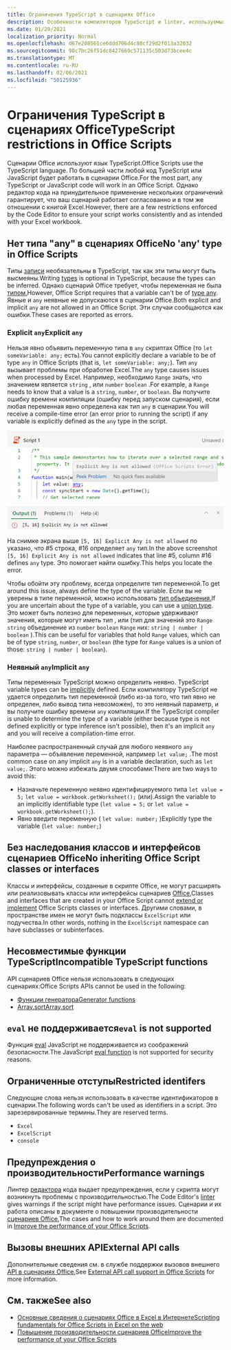 ```yaml
---
title: Ограничения TypeScript в сценариях Office
description: Особенности компиляторов TypeScript и linter, используемых редактором кода сценариев Office.
ms.date: 01/29/2021
localization_priority: Normal
ms.openlocfilehash: d67e208561ce6ddd706d4c80cf29d2f013a32032
ms.sourcegitcommit: 98c7bc26f51dc8427669c571135c503d73bcee4c
ms.translationtype: MT
ms.contentlocale: ru-RU
ms.lasthandoff: 02/06/2021
ms.locfileid: "50125936"
---
```

# <a name="typescript-restrictions-in-office-scripts"></a><span data-ttu-id="27746-103">Ограничения TypeScript в сценариях Office</span><span class="sxs-lookup"><span data-stu-id="27746-103">TypeScript restrictions in Office Scripts</span></span>

<span data-ttu-id="27746-104">Сценарии Office используют язык TypeScript.</span><span class="sxs-lookup"><span data-stu-id="27746-104">Office Scripts use the TypeScript language.</span></span> <span data-ttu-id="27746-105">По большей части любой код TypeScript или JavaScript будет работать в сценарии Office.</span><span class="sxs-lookup"><span data-stu-id="27746-105">For the most part, any TypeScript or JavaScript code will work in an Office Script.</span></span> <span data-ttu-id="27746-106">Однако редактор кода на принудительное применение нескольких ограничений гарантирует, что ваш сценарий работает согласованно и в том же отношении с книгой Excel.</span><span class="sxs-lookup"><span data-stu-id="27746-106">However, there are a few restrictions enforced by the Code Editor to ensure your script works consistently and as intended with your Excel workbook.</span></span>

## <a name="no-any-type-in-office-scripts"></a><span data-ttu-id="27746-107">Нет типа "any" в сценариях Office</span><span class="sxs-lookup"><span data-stu-id="27746-107">No 'any' type in Office Scripts</span></span>

<span data-ttu-id="27746-108">Типы [записи](https://www.typescriptlang.org/docs/handbook/typescript-in-5-minutes.html) необязательны в TypeScript, так как эти типы могут быть высмеяны.</span><span class="sxs-lookup"><span data-stu-id="27746-108">Writing [types](https://www.typescriptlang.org/docs/handbook/typescript-in-5-minutes.html) is optional in TypeScript, because the types can be inferred.</span></span> <span data-ttu-id="27746-109">Однако сценарий Office требует, чтобы переменная не была [типом.](https://www.typescriptlang.org/docs/handbook/basic-types.html#any)</span><span class="sxs-lookup"><span data-stu-id="27746-109">However, Office Script requires that a variable can't be of [type any](https://www.typescriptlang.org/docs/handbook/basic-types.html#any).</span></span> <span data-ttu-id="27746-110">Явные и `any` неявные не допускаются в сценарии Office.</span><span class="sxs-lookup"><span data-stu-id="27746-110">Both explicit and implicit `any` are not allowed in an Office Script.</span></span> <span data-ttu-id="27746-111">Эти случаи сообщаются как ошибки.</span><span class="sxs-lookup"><span data-stu-id="27746-111">These cases are reported as errors.</span></span>

### <a name="explicit-any"></a><span data-ttu-id="27746-112">Explicit `any`</span><span class="sxs-lookup"><span data-stu-id="27746-112">Explicit `any`</span></span>

<span data-ttu-id="27746-113">Нельзя явно объявить переменную типа в `any` скриптах Office (то `let someVariable: any;` есть).</span><span class="sxs-lookup"><span data-stu-id="27746-113">You cannot explicitly declare a variable to be of type `any` in Office Scripts (that is, `let someVariable: any;`).</span></span> <span data-ttu-id="27746-114">Тип `any` вызывает проблемы при обработке Excel.</span><span class="sxs-lookup"><span data-stu-id="27746-114">The `any` type causes issues when processed by Excel.</span></span> <span data-ttu-id="27746-115">Например, необходимо `Range` знать, что значением является `string` , или `number` `boolean` .</span><span class="sxs-lookup"><span data-stu-id="27746-115">For example, a `Range` needs to know that a value is a `string`, `number`, or `boolean`.</span></span> <span data-ttu-id="27746-116">Вы получите ошибку времени компиляции (ошибку перед запуском сценария), если любая переменная явно определена как тип `any` в сценарии.</span><span class="sxs-lookup"><span data-stu-id="27746-116">You will receive a compile-time error (an error prior to running the script) if any variable is explicitly defined as the `any` type in the script.</span></span>

![Явное сообщение в тексте наведении курсоров редактора кода](../images/explicit-any-editor-message.png)

![Явная любая ошибка в окне консоли](../images/explicit-any-error-message.png)

<span data-ttu-id="27746-119">На снимке экрана выше `[5, 16] Explicit Any is not allowed` по указано, что #5 строка, #16 определяет `any` тип.</span><span class="sxs-lookup"><span data-stu-id="27746-119">In the above screenshot `[5, 16] Explicit Any is not allowed` indicates that line #5, column #16 defines `any` type.</span></span> <span data-ttu-id="27746-120">Это помогает найти ошибку.</span><span class="sxs-lookup"><span data-stu-id="27746-120">This helps you locate the error.</span></span>

<span data-ttu-id="27746-121">Чтобы обойти эту проблему, всегда определите тип переменной.</span><span class="sxs-lookup"><span data-stu-id="27746-121">To get around this issue, always define the type of the variable.</span></span> <span data-ttu-id="27746-122">Если вы не уверены в типе переменной, можно использовать [тип объединения.](https://www.typescriptlang.org/docs/handbook/unions-and-intersections.html)</span><span class="sxs-lookup"><span data-stu-id="27746-122">If you are uncertain about the type of a variable, you can use a [union type](https://www.typescriptlang.org/docs/handbook/unions-and-intersections.html).</span></span> <span data-ttu-id="27746-123">Это может быть полезно для переменных, которые удерживают значения, которые могут иметь тип , или (тип для значений это `Range` `string` объединение из `number` `boolean` `Range` них: `string | number | boolean` ).</span><span class="sxs-lookup"><span data-stu-id="27746-123">This can be useful for variables that hold `Range` values, which can be of type `string`, `number`, or `boolean` (the type for `Range` values is a union of those: `string | number | boolean`).</span></span>

### <a name="implicit-any"></a><span data-ttu-id="27746-124">Неявный `any`</span><span class="sxs-lookup"><span data-stu-id="27746-124">Implicit `any`</span></span>

<span data-ttu-id="27746-125">Типы переменных TypeScript можно определить неявно. [](https://www.typescriptlang.org/docs/handbook/type-inference.html)</span><span class="sxs-lookup"><span data-stu-id="27746-125">TypeScript variable types can be [implicitly](https://www.typescriptlang.org/docs/handbook/type-inference.html) defined.</span></span> <span data-ttu-id="27746-126">Если компилятору TypeScript не удается определить тип переменной (либо из-за того, что тип явно не определен, либо вывод типа невозможен), то это неявный параметр, и вы получите ошибку времени `any` компиляции.</span><span class="sxs-lookup"><span data-stu-id="27746-126">If the TypeScript compiler is unable to determine the type of a variable (either because type is not defined explicitly or type inference isn't possible), then it's an implicit `any` and you will receive a compilation-time error.</span></span>

<span data-ttu-id="27746-127">Наиболее распространенный случай для любого неявного `any` параметра — объявление переменной, например `let value;` .</span><span class="sxs-lookup"><span data-stu-id="27746-127">The most common case on any implicit `any` is in a variable declaration, such as `let value;`.</span></span> <span data-ttu-id="27746-128">Этого можно избежать двумя способами:</span><span class="sxs-lookup"><span data-stu-id="27746-128">There are two ways to avoid this:</span></span>

* <span data-ttu-id="27746-129">Назначьте переменную неявно идентифицируемого типа `let value = 5;` `let value = workbook.getWorksheet();` (или).</span><span class="sxs-lookup"><span data-stu-id="27746-129">Assign the variable to an implicitly identifiable type (`let value = 5;` or `let value = workbook.getWorksheet();`).</span></span>
* <span data-ttu-id="27746-130">Явно введите переменную ( `let value: number;` )</span><span class="sxs-lookup"><span data-stu-id="27746-130">Explicitly type the variable (`let value: number;`)</span></span>

## <a name="no-inheriting-office-script-classes-or-interfaces"></a><span data-ttu-id="27746-131">Без наследования классов и интерфейсов сценариев Office</span><span class="sxs-lookup"><span data-stu-id="27746-131">No inheriting Office Script classes or interfaces</span></span>

<span data-ttu-id="27746-132">Классы и интерфейсы, созданные в скрипте Office, не могут расширять или реализовывать классы или интерфейсы сценариев [Office.](https://www.typescriptlang.org/docs/handbook/classes.html#inheritance)</span><span class="sxs-lookup"><span data-stu-id="27746-132">Classes and interfaces that are created in your Office Script cannot [extend or implement](https://www.typescriptlang.org/docs/handbook/classes.html#inheritance) Office Scripts classes or interfaces.</span></span> <span data-ttu-id="27746-133">Другими словами, в пространстве имен не могут быть подклассы `ExcelScript` или подучества.</span><span class="sxs-lookup"><span data-stu-id="27746-133">In other words, nothing in the `ExcelScript` namespace can have subclasses or subinterfaces.</span></span>

## <a name="incompatible-typescript-functions"></a><span data-ttu-id="27746-134">Несовместимые функции TypeScript</span><span class="sxs-lookup"><span data-stu-id="27746-134">Incompatible TypeScript functions</span></span>

<span data-ttu-id="27746-135">API сценариев Office нельзя использовать в следующих сценариях:</span><span class="sxs-lookup"><span data-stu-id="27746-135">Office Scripts APIs cannot be used in the following:</span></span>

* [<span data-ttu-id="27746-136">Функции генератора</span><span class="sxs-lookup"><span data-stu-id="27746-136">Generator functions</span></span>](https://developer.mozilla.org/docs/Web/JavaScript/Guide/Iterators_and_Generators#generator_functions)
* [<span data-ttu-id="27746-137">Array.sort</span><span class="sxs-lookup"><span data-stu-id="27746-137">Array.sort</span></span>](https://developer.mozilla.org/docs/Web/JavaScript/Reference/Global_Objects/Array/sort)

## <a name="eval-is-not-supported"></a><span data-ttu-id="27746-138">`eval` не поддерживается</span><span class="sxs-lookup"><span data-stu-id="27746-138">`eval` is not supported</span></span>

<span data-ttu-id="27746-139">Функция [eval](https://developer.mozilla.org/docs/Web/JavaScript/Reference/Global_Objects/eval) JavaScript не поддерживается из соображений безопасности.</span><span class="sxs-lookup"><span data-stu-id="27746-139">The JavaScript [eval function](https://developer.mozilla.org/docs/Web/JavaScript/Reference/Global_Objects/eval) is not supported for security reasons.</span></span>

## <a name="restricted-identifers"></a><span data-ttu-id="27746-140">Ограниченные отступы</span><span class="sxs-lookup"><span data-stu-id="27746-140">Restricted identifers</span></span>

<span data-ttu-id="27746-141">Следующие слова нельзя использовать в качестве идентификаторов в сценарии.</span><span class="sxs-lookup"><span data-stu-id="27746-141">The following words can't be used as identifiers in a script.</span></span> <span data-ttu-id="27746-142">Это зарезервированные термины.</span><span class="sxs-lookup"><span data-stu-id="27746-142">They are reserved terms.</span></span>

* `Excel`
* `ExcelScript`
* `console`

## <a name="performance-warnings"></a><span data-ttu-id="27746-143">Предупреждения о производительности</span><span class="sxs-lookup"><span data-stu-id="27746-143">Performance warnings</span></span>

<span data-ttu-id="27746-144">Линтер [редактора](https://wikipedia.org/wiki/Lint_(software)) кода выдает предупреждения, если у скрипта могут возникнуть проблемы с производительностью.</span><span class="sxs-lookup"><span data-stu-id="27746-144">The Code Editor's [linter](https://wikipedia.org/wiki/Lint_(software)) gives warnings if the script might have performance issues.</span></span> <span data-ttu-id="27746-145">Сценарии и их работа описаны в документе о повышении производительности [сценариев Office.](web-client-performance.md)</span><span class="sxs-lookup"><span data-stu-id="27746-145">The cases and how to work around them are documented in [Improve the performance of your Office Scripts](web-client-performance.md).</span></span>

## <a name="external-api-calls"></a><span data-ttu-id="27746-146">Вызовы внешних API</span><span class="sxs-lookup"><span data-stu-id="27746-146">External API calls</span></span>

<span data-ttu-id="27746-147">Дополнительные сведения см. в службе поддержки вызовов внешнего [API в сценариях Office.](external-calls.md)</span><span class="sxs-lookup"><span data-stu-id="27746-147">See [External API call support in Office Scripts](external-calls.md) for more information.</span></span>

## <a name="see-also"></a><span data-ttu-id="27746-148">См. также</span><span class="sxs-lookup"><span data-stu-id="27746-148">See also</span></span>

* [<span data-ttu-id="27746-149">Основные сведения о сценариях Office в Excel в Интернете</span><span class="sxs-lookup"><span data-stu-id="27746-149">Scripting fundamentals for Office Scripts in Excel on the web</span></span>](scripting-fundamentals.md)
* [<span data-ttu-id="27746-150">Повышение производительности сценариев Office</span><span class="sxs-lookup"><span data-stu-id="27746-150">Improve the performance of your Office Scripts</span></span>](web-client-performance.md)
